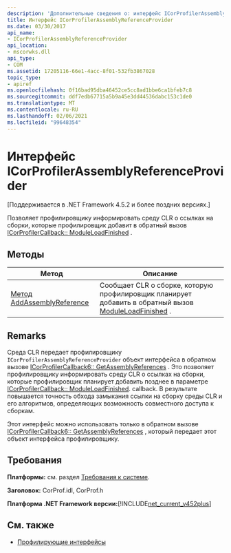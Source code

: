 ```yaml
---
description: 'Дополнительные сведения о: интерфейс ICorProfilerAssemblyReferenceProvider'
title: Интерфейс ICorProfilerAssemblyReferenceProvider
ms.date: 03/30/2017
api_name:
- ICorProfilerAssemblyReferenceProvider
api_location:
- mscorwks.dll
api_type:
- COM
ms.assetid: 17205116-66e1-4acc-8f01-532fb3867028
topic_type:
- apiref
ms.openlocfilehash: 0f16bad95dba46452ce5cc8ad1bbe6ca1bfeb7c8
ms.sourcegitcommit: ddf7edb67715a5b9a45e3dd44536dabc153c1de0
ms.translationtype: MT
ms.contentlocale: ru-RU
ms.lasthandoff: 02/06/2021
ms.locfileid: "99648354"
---
```

# <a name="icorprofilerassemblyreferenceprovider-interface"></a>Интерфейс ICorProfilerAssemblyReferenceProvider

[Поддерживается в .NET Framework 4.5.2 и более поздних версиях.]  
  
 Позволяет профилировщику информировать среду CLR о ссылках на сборки, которые профилировщик добавит в обратный вызов [ICorProfilerCallback:: ModuleLoadFinished](icorprofilercallback-moduleloadfinished-method.md) .  
  
## <a name="methods"></a>Методы  
  
|Метод|Описание|  
|------------|-----------------|  
|[Метод AddAssemblyReference](icorprofilerassemblyreferenceprovider-addassemblyreference-method.md)|Сообщает CLR о сборке, которую профилировщик планирует добавить в обратный вызов [ModuleLoadFinished](icorprofilercallback-moduleloadfinished-method.md) .|  
  
## <a name="remarks"></a>Remarks  

 Среда CLR передает профилировщику `ICorProfilerAssemblyReferenceProvider` объект интерфейса в обратном вызове [ICorProfilerCallback6:: GetAssemblyReferences](icorprofilercallback6-getassemblyreferences-method.md) . Это позволяет профилировщику информировать среду CLR о ссылках на сборки, которые профилировщик планирует добавить позднее в параметре [ICorProfilerCallback:: ModuleLoadFinished](icorprofilercallback-moduleloadfinished-method.md). callback. В результате повышается точность обхода замыкания ссылки на сборку среды CLR и его алгоритмов, определяющих возможность совместного доступа к сборкам.  
  
 Этот интерфейс можно использовать только в обратном вызове [ICorProfilerCallback6:: GetAssemblyReferences](icorprofilercallback6-getassemblyreferences-method.md) , который передает этот объект интерфейса профилировщику.  
  
## <a name="requirements"></a>Требования  

 **Платформы:** см. раздел [Требования к системе](../../get-started/system-requirements.md).  
  
 **Заголовок:** CorProf.idl, CorProf.h  
  
 **Платформа .NET Framework версии:**[!INCLUDE[net_current_v452plus](../../../../includes/net-current-v452plus-md.md)]  
  
## <a name="see-also"></a>См. также

- [Профилирующие интерфейсы](profiling-interfaces.md)
